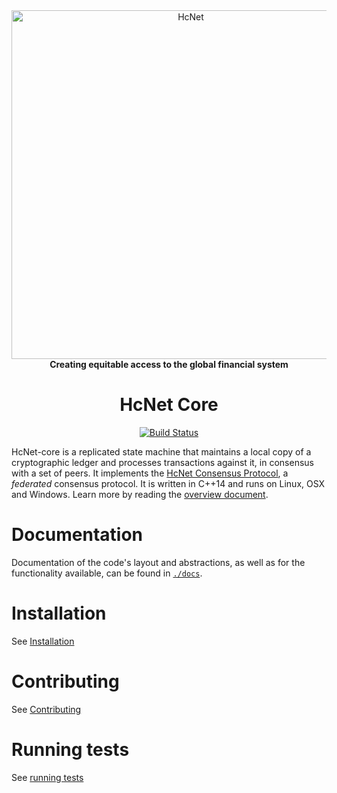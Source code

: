 <div align="center">
<a href="https://HcNet.org"><img alt="HcNet" src="https://github.com/HcNet/.github/raw/master/HcNet-logo.png" width="558" /></a>
<br/>
<strong>Creating equitable access to the global financial system</strong>
<h1>HcNet Core</h1>
</div>
<p align="center">
<a href="https://travis-ci.org/HcNet/HcNet-core"><img alt="Build Status" src="https://travis-ci.org/HcNet/HcNet-core.svg?branch=auto" /></a>
</p>

HcNet-core is a replicated state machine that maintains a local copy of a cryptographic ledger and processes transactions against it, in consensus with a set of peers.
It implements the [HcNet Consensus Protocol](https://github.com/HcNet/HcNet-core/blob/master/src/scp/readme.md), a _federated_ consensus protocol.
It is written in C++14 and runs on Linux, OSX and Windows.
Learn more by reading the [overview document](https://github.com/HcNet/HcNet-core/blob/master/docs/readme.md).

# Documentation

Documentation of the code's layout and abstractions, as well as for the
functionality available, can be found in
[`./docs`](https://github.com/HcNet/HcNet-core/tree/master/docs).

# Installation

See [Installation](./INSTALL.md)

# Contributing

See [Contributing](./CONTRIBUTING.md)

# Running tests

See [running tests](./CONTRIBUTING.md#running-tests)
